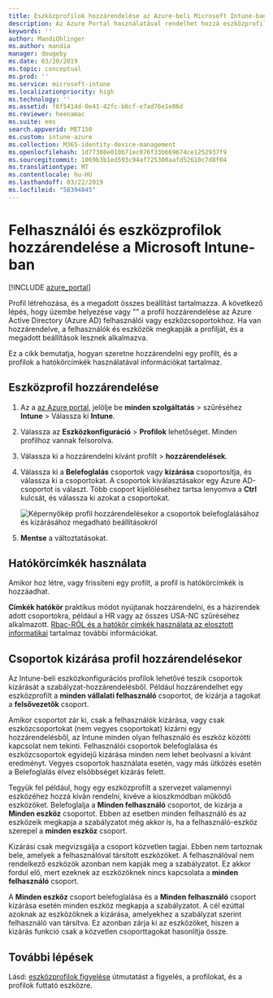 ```yaml
---
title: Eszközprofilok hozzárendelése az Azure-beli Microsoft Intune-ban | Microsoft Docs
description: Az Azure Portal használatával rendelhet hozzá eszközprofilokat és szabályzatokat a felhasználókhoz és eszközökhöz. Megtudhatja, hogyan csoportok kizárása profil hozzárendelésekor a Microsoft Intune-ban.
keywords: ''
author: MandiOhlinger
ms.author: mandia
manager: dougeby
ms.date: 03/20/2019
ms.topic: conceptual
ms.prod: ''
ms.service: microsoft-intune
ms.localizationpriority: high
ms.technology: ''
ms.assetid: f6f5414d-0e41-42fc-b6cf-e7ad76e1e06d
ms.reviewer: heenamac
ms.suite: ems
search.appverid: MET150
ms.custom: intune-azure
ms.collection: M365-identity-device-management
ms.openlocfilehash: 1d77308e010b71ec076f33b669674ce1252937f9
ms.sourcegitcommit: 1069b3b1ed593c94af725300aafd52610c7d8f04
ms.translationtype: MT
ms.contentlocale: hu-HU
ms.lasthandoff: 03/22/2019
ms.locfileid: "58394845"
---
```

# <a name="assign-user-and-device-profiles-in-microsoft-intune"></a>Felhasználói és eszközprofilok hozzárendelése a Microsoft Intune-ban

[!INCLUDE [azure_portal](./includes/azure_portal.md)]

Profil létrehozása, és a megadott összes beállítást tartalmazza. A következő lépés, hogy üzembe helyezése vagy "" a profil hozzárendelése az Azure Active Directory (Azure AD) felhasználói vagy eszközcsoportokhoz. Ha van hozzárendelve, a felhasználók és eszközök megkapják a profilját, és a megadott beállítások lesznek alkalmazva.

Ez a cikk bemutatja, hogyan szeretne hozzárendelni egy profilt, és a profilok a hatókörcímkék használatával információkat tartalmaz.

## <a name="assign-a-device-profile"></a>Eszközprofil hozzárendelése

1. Az a [az Azure portal](https://portal.azure.com), jelölje be **minden szolgáltatás** > szűréséhez **Intune** > Válassza ki **Intune**.
2. Válassza az **Eszközkonfiguráció** > **Profilok** lehetőséget. Minden profilhoz vannak felsorolva.
3. Válassza ki a hozzárendelni kívánt profilt > **hozzárendelések**.
4. Válassza ki a **Belefoglalás** csoportok vagy **kizárása** csoportosítja, és válassza ki a csoportokat. A csoportok kiválasztásakor egy Azure AD-csoportot is választ. Több csoport kijelöléséhez tartsa lenyomva a **Ctrl** kulcsát, és válassza ki azokat a csoportokat.

    ![Képernyőkép profil hozzárendelésekor a csoportok belefoglalásához és kizárásához megadható beállításokról](./media/group-include-exclude.png)

5. **Mentse** a változtatásokat.

## <a name="use-scope-tags"></a>Hatókörcímkék használata

Amikor hoz létre, vagy frissíteni egy profilt, a profil is hatókörcímkék is hozzáadhat.

**Címkék hatókör** praktikus módot nyújtanak hozzárendelni, és a házirendek adott csoportokra, például a HR vagy az összes USA-NC szűréséhez alkalmazott. [Rbac-RÓL és a hatókör címkék használata az elosztott informatikai](scope-tags.md) tartalmaz további információkat.

## <a name="exclude-groups-from-a-profile-assignment"></a>Csoportok kizárása profil hozzárendelésekor

Az Intune-beli eszközkonfigurációs profilok lehetővé teszik csoportok kizárását a szabályzat-hozzárendelésből. Például hozzárendelhet egy eszközprofilt a **minden vállalati felhasználó** csoportot, de kizárja a tagokat a **felsővezetők** csoport.

Amikor csoportot zár ki, csak a felhasználók kizárása, vagy csak eszközcsoportokat (nem vegyes csoportokat) kizárni egy hozzárendelésből, az Intune minden olyan felhasználó és eszköz közötti kapcsolat nem tekinti. Felhasználói csoportok belefoglalása és eszközcsoportok egyidejű kizárása minden nem lehet beolvasni a kívánt eredményt. Vegyes csoportok használata esetén, vagy más ütközés esetén a Belefoglalás élvez elsőbbséget kizárás felett.

Tegyük fel például, hogy egy eszközprofilt a szervezet valamennyi eszközéhez hozzá kíván rendelni, kivéve a kioszkmódban működő eszközöket. Belefoglalja a **Minden felhasználó** csoportot, de kizárja a **Minden eszköz** csoportot. Ebben az esetben minden felhasználó és az eszközeik megkapja a szabályzatot még akkor is, ha a felhasználó-eszköz szerepel a **minden eszköz** csoport.

Kizárási csak megvizsgálja a csoport közvetlen tagjai. Ebben nem tartoznak bele, amelyek a felhasználóval társított eszközöket. A felhasználóval nem rendelkező eszközök azonban nem kapják meg a szabályzatot. Ez akkor fordul elő, mert ezeknek az eszközöknek nincs kapcsolata a **minden felhasználó** csoport.

A **Minden eszköz** csoport belefoglalása és a **Minden felhasználó** csoport kizárása esetén minden eszköz megkapja a szabályzatot. A cél ezúttal azoknak az eszközöknek a kizárása, amelyekhez a szabályzat szerint felhasználó van társítva. Ez azonban zárja ki az eszközöket, hiszen a kizárás funkció csak a közvetlen csoporttagokat hasonlítja össze.

## <a name="next-steps"></a>További lépések

Lásd: [eszközprofilok figyelése](device-profile-monitor.md) útmutatást a figyelés, a profilokat, és a profilok futtató eszközre.